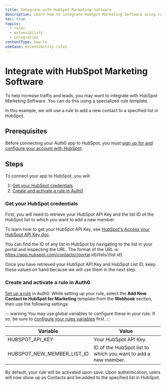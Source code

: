 ```yaml
---
title: Integrate with HubSpot Marketing Software
description: Learn how to integrate HubSpot Marketing Software using rules. 
toc: true
topics:
  - rules
  - extensibility
  - integration
contentType: how-to
useCase: extensibility-rules
---
```

# Integrate with HubSpot Marketing Software

To help increase traffic and leads, you may want to integrate with HubSpot Marketing Software. You can do this using a specialized rule template.

In this example, we will use a rule to add a new contact to a specified list in HubSpot.

## Prerequisites

Before connecting your Auth0 app to HubSpot, you must [sign up for and configure your account with HubSpot](https://www.hubspot.com/).

## Steps

To connect your app to HubSpot, you will:

1. [Get your HubSpot credentials](#get-your-hubspot-credentials)
2. [Create and activate a rule in Auth0](#create-and-activate-a-rule-in-auth0)

### Get your HubSpot credentials

First, you will need to retrieve your HubSpot API Key and the list ID of the HubSpot list to which you want to add a new member.

To learn how to get your HubSpot API Key, see [HubSpot's Access your HubSpot API Key doc](https://knowledge.HubSpot.com/integrations/how-do-i-get-my-HubSpot-api-key).

You can find the ID of any list in HubSpot by navigating to the list in your portal and inspecting the URL. The format of the URL is:
https://app.hubspot.com/contacts/{portal id}/lists/{list id}

Once you have retrieved your HubSpot API Key and HubSpot List ID, keep these values on hand because we will use them in the next step.

### Create and activate a rule in Auth0

[Set up a rule](/dashboard/guides/rules/create-rules) in Auth0. While setting up your rule, select the **Add New Contact to HubSpot for Marketing** template from the **Webhook** section, then use the following settings:

::: warning
You may use global variables to configure these in your rule. If so, be sure to [configure your rules variables](/dashboard/guides/rules/configure-variables) first.
:::

| Variable | Value |
| -------- | ----- |
| HUBSPOT_API_KEY | Your HubSpot API Key. |
| HUBSPOT_NEW_MEMBER_LIST_ID | ID of the HubSpot list to which you want to add a new member. |

By default, your rule will be activated upon save. Upon authentication, users will now show up as Contacts and be added to the specified list in HubSpot.